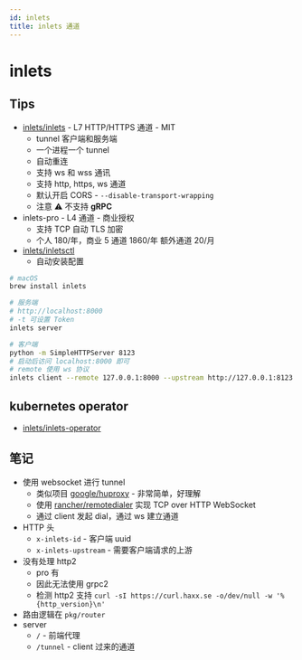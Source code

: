 ```yaml
---
id: inlets
title: inlets 通道
---
```


# inlets
## Tips
* [inlets/inlets](https://github.com/inlets/inlets) - L7 HTTP/HTTPS 通道 - MIT
  * tunnel 客户端和服务端
  * 一个进程一个 tunnel
  * 自动重连
  * 支持 ws 和 wss 通讯
  * 支持 http, https, ws 通道
  * 默认开启 CORS - `--disable-transport-wrapping`
  * 注意 ⚠️ 不支持 __gRPC__
* inlets-pro - L4 通道 - 商业授权
  * 支持 TCP 自动 TLS 加密
  * 个人 180/年，商业 5 通道 1860/年 额外通道 20/月
* [inlets/inletsctl](https://github.com/inlets/inletsctl)
  * 自动安装配置

```bash
# macOS
brew install inlets

# 服务端
# http://localhost:8000
# -t 可设置 Token
inlets server

# 客户端
python -m SimpleHTTPServer 8123
# 启动后访问 localhost:8000 即可
# remote 使用 ws 协议
inlets client --remote 127.0.0.1:8000 --upstream http://127.0.0.1:8123
```

## kubernetes operator
* [inlets/inlets-operator](https://github.com/inlets/inlets-operator)

## 笔记
* 使用 websocket 进行 tunnel
  * 类似项目 [google/huproxy](https://github.com/google/huproxy) - 非常简单，好理解
  * 使用 [rancher/remotedialer](https://github.com/rancher/remotedialer) 实现 TCP over HTTP WebSocket
  * 通过 client 发起 dial，通过 ws 建立通道
* HTTP 头
  * `x-inlets-id` - 客户端 uuid
  * `x-inlets-upstream` - 需要客户端请求的上游
* 没有处理 http2
  * pro 有
  * 因此无法使用 grpc2
  * 检测 http2 支持 `curl -sI https://curl.haxx.se -o/dev/null -w '%{http_version}\n'`
* 路由逻辑在 `pkg/router`
* server
  * `/` - 前端代理
  * `/tunnel` - client 过来的通道
